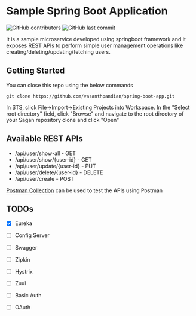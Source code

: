 # Sample Spring Boot Application

![GitHub contributors](https://img.shields.io/github/contributors/vasanthpandian/spring-boot-demo.svg) ![GitHub last commit](https://img.shields.io/github/last-commit/vasanthpandian/spring-boot-demo.svg)

It is a sample microservice developed using springboot framework and it exposes REST APIs to perform simple user management operations like creating/deleting/updating/fetching users.

## Getting Started
You can close this repo using the below commands
```
git clone https://github.com/vasanthpandian/spring-boot-app.git
```
In STS, click File->Import->Existing Projects into Workspace. In the "Select root directory" field, click "Browse" and navigate to the root directory of your Sagan repository clone and click "Open"

## Available REST APIs
- /api/user/show-all - GET
- /api/user/show/{user-id} - GET
- /api/user/update/{user-id} - PUT
- /api/user/delete/{user-id} - DELETE
- /api/user/create - POST

[Postman Collection](/user-service.postman_collection.json) can be used to test the APIs using Postman

## TODOs
- [x] Eureka
- [ ] Config Server
- [ ] Swagger
- [ ] Zipkin
- [ ] Hystrix
- [ ] Zuul
- [ ] Basic Auth
- [ ] OAuth


